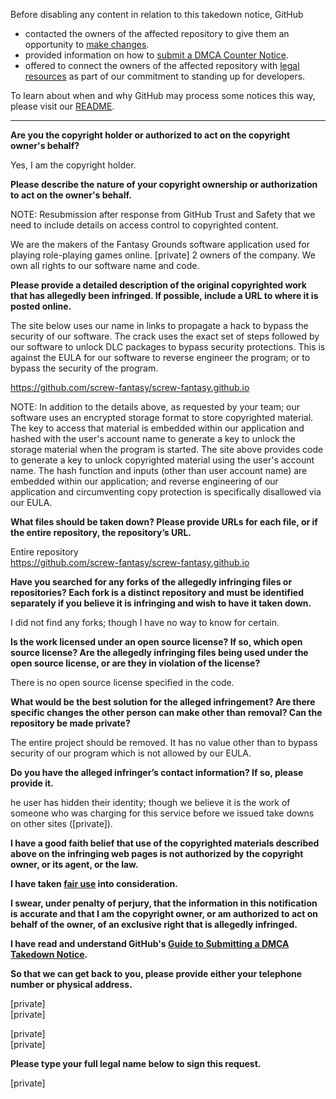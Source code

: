 Before disabling any content in relation to this takedown notice, GitHub
- contacted the owners of the affected repository to give them an opportunity to [make changes](https://docs.github.com/en/github/site-policy/dmca-takedown-policy#a-how-does-this-actually-work).
- provided information on how to [submit a DMCA Counter Notice](https://docs.github.com/en/articles/guide-to-submitting-a-dmca-counter-notice).
- offered to connect the owners of the affected repository with [legal resources](https://github.blog/2020-11-16-standing-up-for-developers-youtube-dl-is-back/#developer-defense-fund) as part of our commitment to standing up for developers.

To learn about when and why GitHub may process some notices this way, please visit our [README](https://github.com/github/dmca/blob/master/README.md).

---

**Are you the copyright holder or authorized to act on the copyright owner's behalf?**

Yes, I am the copyright holder.

**Please describe the nature of your copyright ownership or authorization to act on the owner's behalf.**

NOTE: Resubmission after response from GitHub Trust and Safety that we need to include details on access control to copyrighted content.

We are the makers of the Fantasy Grounds software application used for playing role-playing games online. [private] 2 owners of the company. We own all rights to our software name and code.

**Please provide a detailed description of the original copyrighted work that has allegedly been infringed. If possible, include a URL to where it is posted online.**

The site below uses our name in links to propagate a hack to bypass the security of our software. The crack uses the exact set of steps followed by our software to unlock DLC packages to bypass security protections. This is against the EULA for our software to reverse engineer the program; or to bypass the security of the program.

https://github.com/screw-fantasy/screw-fantasy.github.io

NOTE: In addition to the details above, as requested by your team; our software uses an encrypted storage format to store copyrighted material. The key to access that material is embedded within our application and hashed with the user's account name to generate a key to unlock the storage material when the program is started. The site above provides code to generate a key to unlock copyrighted material using the user's account name. The hash function and inputs (other than user account name) are embedded within our application; and reverse engineering of our application and circumventing copy protection is specifically disallowed via our EULA.

**What files should be taken down? Please provide URLs for each file, or if the entire repository, the repository’s URL.**

Entire repository  
https://github.com/screw-fantasy/screw-fantasy.github.io

**Have you searched for any forks of the allegedly infringing files or repositories? Each fork is a distinct repository and must be identified separately if you believe it is infringing and wish to have it taken down.**

I did not find any forks; though I have no way to know for certain.

**Is the work licensed under an open source license? If so, which open source license? Are the allegedly infringing files being used under the open source license, or are they in violation of the license?**

There is no open source license specified in the code.

**What would be the best solution for the alleged infringement? Are there specific changes the other person can make other than removal? Can the repository be made private?**

The entire project should be removed. It has no value other than to bypass security of our program which is not allowed by our EULA.

**Do you have the alleged infringer’s contact information? If so, please provide it.**

he user has hidden their identity; though we believe it is the work of someone who was charging for this service before we issued take downs on other sites ([private]).

**I have a good faith belief that use of the copyrighted materials described above on the infringing web pages is not authorized by the copyright owner, or its agent, or the law.**

**I have taken <a href="https://www.lumendatabase.org/topics/22">fair use</a> into consideration.**

**I swear, under penalty of perjury, that the information in this notification is accurate and that I am the copyright owner, or am authorized to act on behalf of the owner, of an exclusive right that is allegedly infringed.**

**I have read and understand GitHub's <a href="https://docs.github.com/articles/guide-to-submitting-a-dmca-takedown-notice/">Guide to Submitting a DMCA Takedown Notice</a>.**

**So that we can get back to you, please provide either your telephone number or physical address.**

[private]  
[private]

[private]  
[private]

**Please type your full legal name below to sign this request.**

[private]
